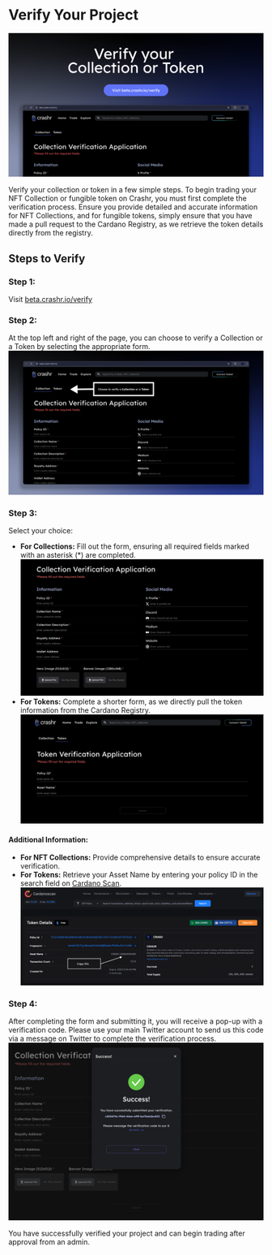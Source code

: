 # Verify Your Project

![Verify1](/img/Verify1.png)

Verify your collection or token in a few simple steps. To begin trading your NFT Collection or fungible token on Crashr, you must first complete the verification process. Ensure you provide detailed and accurate information for NFT Collections, and for fungible tokens, simply ensure that you have made a pull request to the Cardano Registry, as we retrieve the token details directly from the registry.

## Steps to Verify

### Step 1:
Visit [beta.crashr.io/verify](https://beta.crashr.io/verify)

### Step 2:
At the top left and right of the page, you can choose to verify a Collection or a Token by selecting the appropriate form.
![Verifyoptions](/img/Verifyoptions.png)

### Step 3:
Select your choice:
- **For Collections:** Fill out the form, ensuring all required fields marked with an asterisk (*) are completed.
![Collectionverify](/img/Collectionverify.png)
- **For Tokens:** Complete a shorter form, as we directly pull the token information from the Cardano Registry.
![Tokenverify](/img/Tokenverify.png)

#### Additional Information:
- **For NFT Collections:** Provide comprehensive details to ensure accurate verification.
- **For Tokens:** Retrieve your Asset Name by entering your policy ID in the search field on [Cardano Scan](https://cardanoscan.io/).
![Cardanoscan](/img/Cardanoscan.png)

### Step 4:
After completing the form and submitting it, you will receive a pop-up with a verification code. Please use your main Twitter account to send us this code via a message on Twitter to complete the verification process.
![Verifycode](/img/Verifycode.png)

You have successfully verified your project and can begin trading after approval from an admin.



